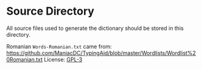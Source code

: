 # Source Directory

All source files used to generate the dictionary should be stored in this directory.

Romanian `Words-Romanian.txt` came from: https://github.com/ManiacDC/TypingAid/blob/master/Wordlists/Wordlist%20Romanian.txt
License: [GPL-3](https://github.com/ManiacDC/TypingAid/blob/master/LICENSE)
